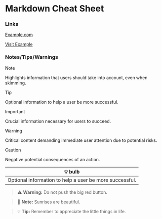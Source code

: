 # Markdown Cheat Sheet

### Links
[Example.com](https://www.example.com)

<a href="https://www.example.com" target="_blank">Visit Example</a>



### Notes/Tips/Warnings

> [!NOTE]  
> Highlights information that users should take into account, even when skimming.

> [!TIP]
> Optional information to help a user be more successful.

> [!IMPORTANT]  
> Crucial information necessary for users to succeed.

> [!WARNING]  
> Critical content demanding immediate user attention due to potential risks.

> [!CAUTION]
> Negative potential consequences of an action.

| 💡 bulb |
| --------------------------|
| Optional information to help a user be more successful. |

> :warning: **Warning:** Do not push the big red button.

> :memo: **Note:** Sunrises are beautiful.

> :bulb: **Tip:** Remember to appreciate the little things in life.
